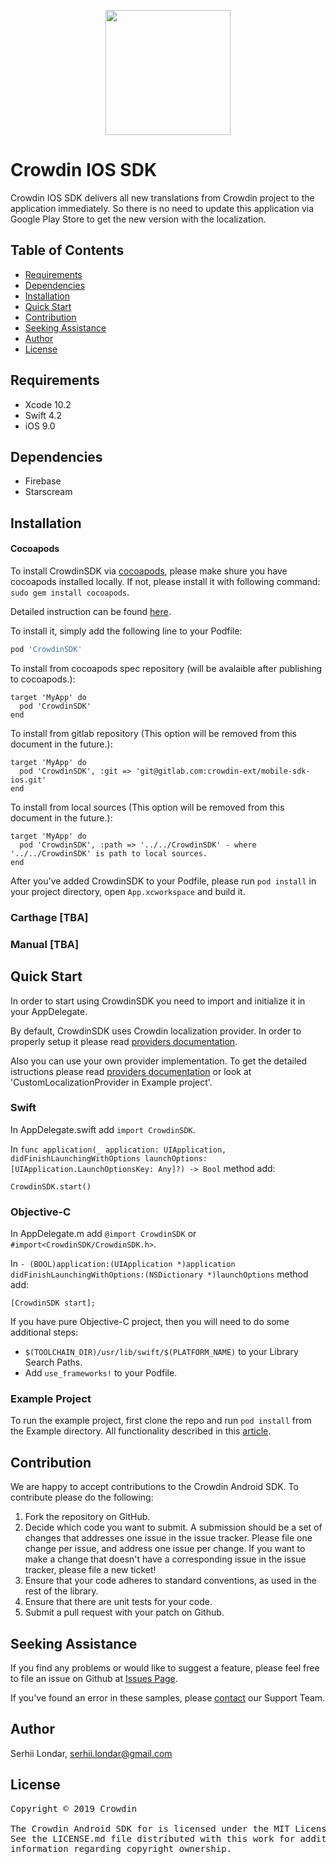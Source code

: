 [<p align="center"><img src="https://support.crowdin.com/assets/logos/crowdin-dark-symbol.png" data-canonical-src="https://support.crowdin.com/assets/logos/crowdin-dark-symbol.png" width="200" height="200" align="center"/></p>](https://crowdin.com)

# Crowdin IOS SDK

Crowdin IOS SDK delivers all new translations from Crowdin project to the application immediately. So there is no need to update this application via Google Play Store to get the new version with the localization.


## Table of Contents
* [Requirements](#requirements)
* [Dependencies](#dependencies)
* [Installation](#installation)
* [Quick Start](#quick-start)
* [Contribution](#contribution)
* [Seeking Assistance](#seeking-assistance)
* [Author](#author)
* [License](#license)

## Requirements

* Xcode 10.2 
* Swift 4.2 
* iOS 9.0

## Dependencies

* Firebase
* Starscream

## Installation

#### Cocoapods

To install CrowdinSDK via [cocoapods](https://cocoapods.org), please make shure you have cocoapods installed locally. If not, please install it with following command: ```sudo gem install cocoapods```. 

Detailed instruction can be found [here](https://guides.cocoapods.org/using/getting-started.html).

 To install it, simply add the following line to your Podfile:

```ruby
pod 'CrowdinSDK'
```

To install from cocoapods spec repository (will be avalaible after publishing to cocoapods.):

```
target 'MyApp' do
  pod 'CrowdinSDK'
end
```

To install from gitlab repository (This option will be removed from this document in the future.):

```
target 'MyApp' do
  pod 'CrowdinSDK', :git => 'git@gitlab.com:crowdin-ext/mobile-sdk-ios.git'
end
```


To install from local sources (This option will be removed from this document in the future.):

```
target 'MyApp' do
  pod 'CrowdinSDK', :path => '../../CrowdinSDK' - where '../../CrowdinSDK' is path to local sources.
end
```

After you've added CrowdinSDK to your Podfile, please run ```pod install``` in your project directory, open `App.xcworkspace` and build it. 

### Carthage [TBA]

### Manual [TBA]

## Quick Start

In order to start using CrowdinSDK you need to import and initialize it in your AppDelegate. 

By default, CrowdinSDK uses Crowdin localization provider. In order to properly setup it please read [providers documentation](Documentation/Providers.md). 

Also you can use your own provider implementation. To get the detailed istructions please read [providers documentation](Documentation/Providers.md) or look at 'CustomLocalizationProvider in Example project'.

### Swift

In AppDelegate.swift add ```import CrowdinSDK```.

In ```func application(_ application: UIApplication, didFinishLaunchingWithOptions launchOptions: [UIApplication.LaunchOptionsKey: Any]?) -> Bool``` method add: 

```CrowdinSDK.start()```

### Objective-C

In AppDelegate.m add ```@import CrowdinSDK``` or ```#import<CrowdinSDK/CrowdinSDK.h>```.

In ```- (BOOL)application:(UIApplication *)application didFinishLaunchingWithOptions:(NSDictionary *)launchOptions``` method add: 

```[CrowdinSDK start];```

If you have pure Objective-C project, then you will need to do some additional steps:

- ```$(TOOLCHAIN_DIR)/usr/lib/swift/$(PLATFORM_NAME)``` to your Library Search Paths.
- Add ```use_frameworks!``` to your Podfile.

### Example Project

To run the example project, first clone the repo and run `pod install` from the Example directory. All functionality described in this [article](Documentation/TestApplication.md).

## Contribution
We are happy to accept contributions to the Crowdin Android SDK. To contribute please do the following:
1. Fork the repository on GitHub.
2. Decide which code you want to submit. A submission should be a set of changes that addresses one issue in the issue tracker. Please file one change per issue, and address one issue per change. If you want to make a change that doesn't have a corresponding issue in the issue tracker, please file a new ticket!
3. Ensure that your code adheres to standard conventions, as used in the rest of the library.
4. Ensure that there are unit tests for your code.
5. Submit a pull request with your patch on Github.

## Seeking Assistance
If you find any problems or would like to suggest a feature, please feel free to file an issue on Github at [Issues Page](https://github.com/crowdin/mobile-sdk-android/issues).

If you've found an error in these samples, please [contact](https://crowdin.com/contacts) our Support Team.

## Author

Serhii Londar, serhii.londar@gmail.com

## License
<pre>
Copyright © 2019 Crowdin

The Crowdin Android SDK for is licensed under the MIT License. 
See the LICENSE.md file distributed with this work for additional 
information regarding copyright ownership.
</pre>
